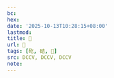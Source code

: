 ```yaml
---
bc:
hex:
date: '2025-10-13T10:28:15+08:00'
lastmod:
title: 􃄓
url: 􃄓
tags: [矻, 硈, 𥑄]
src: DCCV, DCCV, DCCV
note:
---
```

